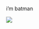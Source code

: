 i’m batman


  ![](https://komarev.com/ghpvc/?username=AfhamAdian&color=green&base=100)

<!---
AfhamAdian/AfhamAdian is a ✨ special ✨ repository because its `README.md` (this file) appears on your GitHub profile.
You can click the Preview link to take a look at your changes.
--->
